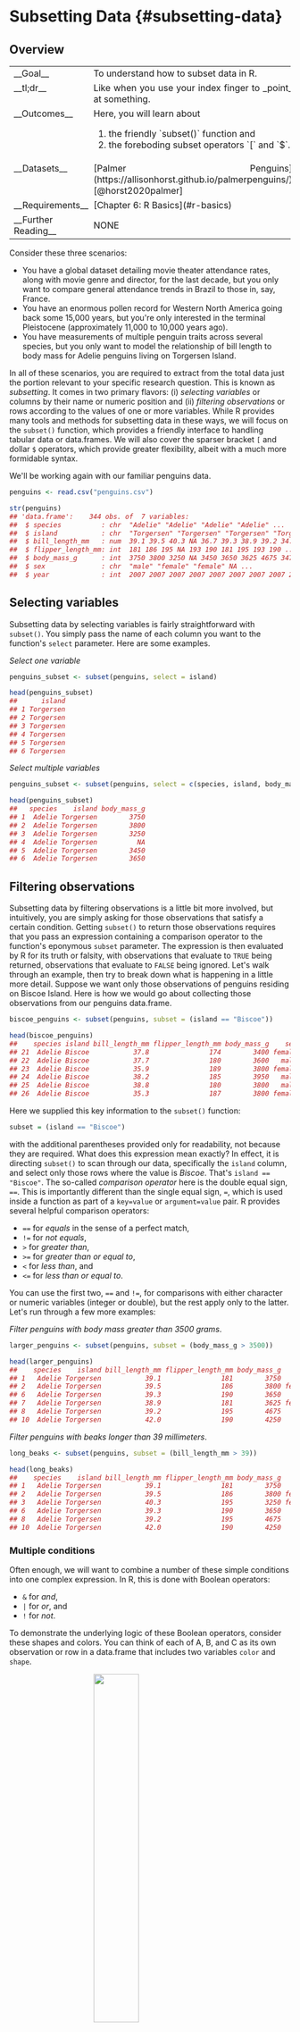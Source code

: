 # Subsetting Data {#subsetting-data}



<!-- include libraries -->



<!-- kableExtra bootstrap css 
https://haozhu233.github.io/kableExtra/bookdown/use-bootstrap-tables-in-gitbooks-epub.html
-->




<!-- knit_hook: collapse and strip white 
this is a Blake hack -->



<!-- knit_hook: collapse and print error red
super hacky, see here: https://stackoverflow.com/a/54985678/7705429
we'll need to be careful to not string four # together anywhere
--->

<script>
$(document).ready(function() {
  window.setTimeout(function() {
    $(".co:contains('####')").css("color", "red");
    var tmp = $(".co:contains('####')").text();
    $(".co:contains('####')").text(tmp.replace("####", "##"));
  }, 15);
});
</script>



<!-- chunk options -->





<!-- miscellaneous -->



<!-- 
make error messages closer to base R 
https://github.com/hadley/adv-r/blob/master/common.R
looks like it doesn't work because R no longer
let's users override s3 methods, so I changed the s3 to "simpleError"
-->









## Overview

<table class="table-intro table table-hover table-striped" style="margin-left: auto; margin-right: auto;">
<tbody>
  <tr>
   <td style="text-align:left;border: 0 solid transparent; padding-right: 0px; vertical-align: top;"> __Goal__ </td>
   <td style="text-align:left;border: 0 solid transparent; padding-left: 9px; text-align: justify; text-justify: inter-word;"> To understand how to subset data in R. </td>
  </tr>
  <tr>
   <td style="text-align:left;border: 0 solid transparent; padding-right: 0px; vertical-align: top;"> __tl;dr__ </td>
   <td style="text-align:left;border: 0 solid transparent; padding-left: 9px; text-align: justify; text-justify: inter-word;"> Like when you use your index finger to _point_ at something. </td>
  </tr>
  <tr>
   <td style="text-align:left;border: 0 solid transparent; padding-right: 0px; vertical-align: top;"> __Outcomes__ </td>
   <td style="text-align:left;border: 0 solid transparent; padding-left: 9px; text-align: justify; text-justify: inter-word;"> Here, you will learn about<br><ol>
<li>the friendly `subset()` function and</li>
<li>the foreboding subset operators `[` and `$`.</li>
</ol> </td>
  </tr>
  <tr>
   <td style="text-align:left;border: 0 solid transparent; padding-right: 0px; vertical-align: top;"> __Datasets__ </td>
   <td style="text-align:left;border: 0 solid transparent; padding-left: 9px; text-align: justify; text-justify: inter-word;"> [Palmer Penguins](https://allisonhorst.github.io/palmerpenguins/) [@horst2020palmer] </td>
  </tr>
  <tr>
   <td style="text-align:left;border: 0 solid transparent; padding-right: 0px; vertical-align: top;"> __Requirements__ </td>
   <td style="text-align:left;border: 0 solid transparent; padding-left: 9px; text-align: justify; text-justify: inter-word;"> [Chapter 6: R Basics](#r-basics) </td>
  </tr>
  <tr>
   <td style="text-align:left;border: 0 solid transparent; padding-right: 0px; vertical-align: top;"> __Further Reading__ </td>
   <td style="text-align:left;border: 0 solid transparent; padding-left: 9px; text-align: justify; text-justify: inter-word;"> NONE </td>
  </tr>
</tbody>
</table>

Consider these three scenarios: 

* You have a global dataset detailing movie theater attendance rates, along with movie genre and director, for the last decade, but you only want to compare general attendance trends in Brazil to those in, say, France.  
* You have an enormous pollen record for Western North America going back some 15,000 years, but you're only interested in the terminal Pleistocene (approximately 11,000 to 10,000 years ago).  
* You have measurements of multiple penguin traits across several species, but you only want to model the relationship of bill length to body mass for Adelie penguins living on Torgersen Island.

In all of these scenarios, you are required to extract from the total data just the portion relevant to your specific research question. This is known as _subsetting_. It comes in two primary flavors: (i) _selecting variables_ or columns by their name or numeric position and (ii) _filtering observations_ or rows according to the values of one or more variables. While R provides many tools and methods for subsetting data in these ways, we will focus on the `subset()` function, which provides a friendly interface to handling tabular data or data.frames. We will also cover the sparser bracket `[` and dollar `$` operators, which provide greater flexibility, albeit with a much more formidable syntax.

We'll be working again with our familiar penguins data.


```r
penguins <- read.csv("penguins.csv")

str(penguins)
## 'data.frame':	344 obs. of  7 variables:
##  $ species          : chr  "Adelie" "Adelie" "Adelie" "Adelie" ...
##  $ island           : chr  "Torgersen" "Torgersen" "Torgersen" "Torgersen" ...
##  $ bill_length_mm   : num  39.1 39.5 40.3 NA 36.7 39.3 38.9 39.2 34.1 42 ...
##  $ flipper_length_mm: int  181 186 195 NA 193 190 181 195 193 190 ...
##  $ body_mass_g      : int  3750 3800 3250 NA 3450 3650 3625 4675 3475 4250 ...
##  $ sex              : chr  "male" "female" "female" NA ...
##  $ year             : int  2007 2007 2007 2007 2007 2007 2007 2007 2007 2007 ...
```


## Selecting variables

Subsetting data by selecting variables is fairly straightforward with `subset()`. You simply pass the name of each column you want to the function's `select` parameter. Here are some examples.  

_Select one variable_  


```r
penguins_subset <- subset(penguins, select = island)

head(penguins_subset)
##      island
## 1 Torgersen
## 2 Torgersen
## 3 Torgersen
## 4 Torgersen
## 5 Torgersen
## 6 Torgersen
```

_Select multiple variables_  


```r
penguins_subset <- subset(penguins, select = c(species, island, body_mass_g))

head(penguins_subset)
##   species    island body_mass_g
## 1  Adelie Torgersen        3750
## 2  Adelie Torgersen        3800
## 3  Adelie Torgersen        3250
## 4  Adelie Torgersen          NA
## 5  Adelie Torgersen        3450
## 6  Adelie Torgersen        3650
```


## Filtering observations

Subsetting data by filtering observations is a little bit more involved, but intuitively, you are simply asking for those observations that satisfy a certain condition. Getting `subset()` to return those observations requires that you pass an expression containing a comparison operator to the function's eponymous `subset` parameter. The expression is then evaluated by R for its truth or falsity, with observations that evaluate to `TRUE` being returned, observations that evaluate to `FALSE` being ignored. Let's walk through an example, then try to break down what is happening in a little more detail. Suppose we want only those observations of penguins residing on Biscoe Island. Here is how we would go about collecting those observations from our penguins data.frame.


```r
biscoe_penguins <- subset(penguins, subset = (island == "Biscoe"))

head(biscoe_penguins)
##    species island bill_length_mm flipper_length_mm body_mass_g    sex year
## 21  Adelie Biscoe           37.8               174        3400 female 2007
## 22  Adelie Biscoe           37.7               180        3600   male 2007
## 23  Adelie Biscoe           35.9               189        3800 female 2007
## 24  Adelie Biscoe           38.2               185        3950   male 2007
## 25  Adelie Biscoe           38.8               180        3800   male 2007
## 26  Adelie Biscoe           35.3               187        3800 female 2007
```

Here we supplied this key information to the `subset()` function: 

```r
subset = (island == "Biscoe")
``` 

with the additional parentheses provided only for readability, not because they are required. What does this expression mean exactly? In effect, it is directing `subset()` to scan through our data, specifically the `island` column, and select only those rows where the value is _Biscoe_. That's `island == "Biscoe"`. The so-called _comparison operator_ here is the double equal sign, `==`. This is importantly different than the single equal sign, `=`, which is used inside a function as part of a `key=value` or `argument=value` pair. R provides several helpful comparison operators:  

* `==` for _equals_ in the sense of a perfect match,  
* `!=` for _not equals_,  
* `>` for _greater than_,  
* `>=` for _greater than or equal to_,  
* `<` for _less than_, and  
* `<=` for _less than or equal to_.  

You can use the first two, `==` and `!=`, for comparisons with either character or numeric variables (integer or double), but the rest apply only to the latter. Let's run through a few more examples:  

_Filter penguins with body mass greater than 3500 grams_.  


```r
larger_penguins <- subset(penguins, subset = (body_mass_g > 3500))

head(larger_penguins)
##    species    island bill_length_mm flipper_length_mm body_mass_g    sex year
## 1   Adelie Torgersen           39.1               181        3750   male 2007
## 2   Adelie Torgersen           39.5               186        3800 female 2007
## 6   Adelie Torgersen           39.3               190        3650   male 2007
## 7   Adelie Torgersen           38.9               181        3625 female 2007
## 8   Adelie Torgersen           39.2               195        4675   male 2007
## 10  Adelie Torgersen           42.0               190        4250   <NA> 2007
```

_Filter penguins with beaks longer than 39 millimeters_.


```r
long_beaks <- subset(penguins, subset = (bill_length_mm > 39))

head(long_beaks)
##    species    island bill_length_mm flipper_length_mm body_mass_g    sex year
## 1   Adelie Torgersen           39.1               181        3750   male 2007
## 2   Adelie Torgersen           39.5               186        3800 female 2007
## 3   Adelie Torgersen           40.3               195        3250 female 2007
## 6   Adelie Torgersen           39.3               190        3650   male 2007
## 8   Adelie Torgersen           39.2               195        4675   male 2007
## 10  Adelie Torgersen           42.0               190        4250   <NA> 2007
```

### Multiple conditions

Often enough, we will want to combine a number of these simple conditions into one complex expression. In R, this is done with Boolean operators:  

* `&` for _and_,  
*  `|` for _or_, and  
* `!` for _not_.  

To demonstrate the underlying logic of these Boolean operators, consider these shapes and colors. You can think of each of A, B, and C as its own observation or row in a data.frame that includes two variables `color` and `shape`.  

<img src="images/booleans_example.png" width="40%" style="display: block; margin: auto;" />

<table class="table" style="width: auto !important; margin-left: auto; margin-right: auto;">
 <thead>
  <tr>
   <th style="text-align:left;"> Boolean </th>
   <th style="text-align:left;"> Subset </th>
   <th style="text-align:left;"> Result </th>
  </tr>
 </thead>
<tbody>
  <tr>
   <td style="text-align:left;"> x </td>
   <td style="text-align:left;"> `color == "yellow"` </td>
   <td style="text-align:left;"> A, B </td>
  </tr>
  <tr>
   <td style="text-align:left;"> y </td>
   <td style="text-align:left;"> `shape == "circle"` </td>
   <td style="text-align:left;"> B, C </td>
  </tr>
  <tr>
   <td style="text-align:left;"> x & y </td>
   <td style="text-align:left;"> `color == "yellow" & shape == "circle"` </td>
   <td style="text-align:left;"> B </td>
  </tr>
  <tr>
   <td style="text-align:left;"> x | y </td>
   <td style="text-align:left;"> `color == "yellow" | shape == "circle"` </td>
   <td style="text-align:left;"> A, B, C </td>
  </tr>
  <tr>
   <td style="text-align:left;"> x & !y </td>
   <td style="text-align:left;"> `color == "yellow" & shape != "circle"` </td>
   <td style="text-align:left;"> A </td>
  </tr>
  <tr>
   <td style="text-align:left;"> !x & y </td>
   <td style="text-align:left;"> `color != "yellow" & shape == "circle"` </td>
   <td style="text-align:left;"> C </td>
  </tr>
  <tr>
   <td style="text-align:left;"> !(x & y) </td>
   <td style="text-align:left;"> `!(color == "yellow" & shape == "circle")` </td>
   <td style="text-align:left;"> A, C </td>
  </tr>
  <tr>
   <td style="text-align:left;"> !(x | y) </td>
   <td style="text-align:left;"> `!(color == "yellow" | shape == "circle")` </td>
   <td style="text-align:left;"> NULL </td>
  </tr>
</tbody>
</table>

<br>

And here is an example with our penguins data.frame, where we ask R to return those observations in which (a) penguins reside on Biscoe Island and (b) their bills are longer than 39 millimeters.  


```r
biscoe_long_beaks <- subset(penguins, 
                            subset = (island == "Biscoe" & bill_length_mm > 39))

head(biscoe_long_beaks)
##    species island bill_length_mm flipper_length_mm body_mass_g    sex year
## 27  Adelie Biscoe           40.6               183        3550   male 2007
## 28  Adelie Biscoe           40.5               187        3200 female 2007
## 30  Adelie Biscoe           40.5               180        3950   male 2007
## 51  Adelie Biscoe           39.6               186        3500 female 2008
## 52  Adelie Biscoe           40.1               188        4300   male 2008
## 54  Adelie Biscoe           42.0               200        4050   male 2008
```


## Filtering and selecting

`subset()` also allows you to filter observations and select rows at the same time.


```r
biscoe_long_beaks <- subset(penguins, 
                            subset = (island == "Biscoe" & bill_length_mm > 39),
                            select = c(species, island, bill_length_mm))

head(biscoe_long_beaks)
##    species island bill_length_mm
## 27  Adelie Biscoe           40.6
## 28  Adelie Biscoe           40.5
## 30  Adelie Biscoe           40.5
## 51  Adelie Biscoe           39.6
## 52  Adelie Biscoe           40.1
## 54  Adelie Biscoe           42.0
```

In this example, we filter observations to include only penguins that (a) reside on Biscoe Island and (b) have a bill length longer than 39 millimeters. We also select only the `species`, `island`, and `bill_length_mm` variables.  


## Formiddable subsetting

Selecting variables and filtering rows can also be done with the bracket `[` operator. This is a less friendly tool in many ways, but it is more flexible, meaning you can subset a data.frame in more ways than you can with the `subset()` function. What is more, understanding it, and especially the concept of an index vector, should help us better understand the use of `subset()` too. So, let's first walk through an example of how to subset a data.frame. Then we'll break down what we're doing in more detail.  

The basic syntax is this:  

```r
dataframe[row, column]
```

where `dataframe` is the name of your dataframe, `row` is an index vector of the filtered observations, and `column` is an index vector of the selected variables. As you see, the closed `[` operator flanks the row and column indexes, which are separated by a comma.  

Here is an actual example with penguins:


```r
# i for index
row_i <- 1:5
col_i <- 1:3

penguins[row_i, col_i]
##   species    island bill_length_mm
## 1  Adelie Torgersen           39.1
## 2  Adelie Torgersen           39.5
## 3  Adelie Torgersen           40.3
## 4  Adelie Torgersen             NA
## 5  Adelie Torgersen           36.7
```

This code filters the first five observations in the penguins data and selects the first three variables. The key to understanding this is to understand the concept of an index vector.


## Index vectors

You should already be familiar with index vectors. That is actually what we were constructing when, for example, we supplied `subset = (bill_length_mm > 39)` to `subset()`. These are known specifically as _logical_ index vectors, for they include `TRUE` and `FALSE` values. The greater _flexibility_ of `[` comes from the fact that you can supply it an index vector defined by any data type, not just logical vectors as `subset()` requires. That said, the three that are most useful (and the three that you will use most often) are:  

- __Integer__, which indexes by _position_,      
- __Character__, which indexes by _name_, and  
- __Logical__, which indexes by _condition_, as you learned above.

Let's walk through some examples of each.


### Integer index

With integer indexing, you select variables and filter rows by their literal numeric position. This is actually what we used in our example just above. The basic idea is to supply the `[` operator with a vector of integers for rows or observations and a vector of integers for columns or variables.  


```r
row_i <- c(2, 4, 6, 8, 10)
col_i <- c(1, 3, 5)

penguins[row_i, col_i]
##    species bill_length_mm body_mass_g
## 2   Adelie           39.5        3800
## 4   Adelie             NA          NA
## 6   Adelie           39.3        3650
## 8   Adelie           39.2        4675
## 10  Adelie           42.0        4250
```

For brevity, we can supply the indexing vectors directly.


```r
penguins[c(2, 4, 6, 8, 10), c(1, 3, 5)]
##    species bill_length_mm body_mass_g
## 2   Adelie           39.5        3800
## 4   Adelie             NA          NA
## 6   Adelie           39.3        3650
## 8   Adelie           39.2        4675
## 10  Adelie           42.0        4250
```

And, this is usually fine if the subsetting you are doing is quite simple. For more complex cases, you should stick to creating the indexing vectors first.  

Because these are numbers, R allows us to perform arithmetic operations on them (like addition and subtraction) to produce new vectors. (Note that the parentheses are not necessary and are only added to increase readability.)


```r
(row_i <- (row_i - 1))
## [1] 1 3 5 7 9
(col_i <- (col_i + 1))
## [1] 2 4 6
penguins[row_i, col_i]
##      island flipper_length_mm    sex
## 1 Torgersen               181   male
## 3 Torgersen               195 female
## 5 Torgersen               193 female
## 7 Torgersen               181 female
## 9 Torgersen               193   <NA>
```

Finally, if we want _everything but_ some value or values, we simply negate the vectors with the dash, `-`.


```r
# remove these specific columns
penguins[row_i, -col_i]
##   species bill_length_mm body_mass_g year
## 1  Adelie           39.1        3750 2007
## 3  Adelie           40.3        3250 2007
## 5  Adelie           36.7        3450 2007
## 7  Adelie           38.9        3625 2007
## 9  Adelie           34.1        3475 2007
```


### Character index

With character indexing, you reference objects by their given name. With data.frames, this is most useful for selecting variables. 


```r
row_i <- 1:5
col_i <- c("species", "island", "body_mass_g")

penguins[row_i, col_i]
##   species    island body_mass_g
## 1  Adelie Torgersen        3750
## 2  Adelie Torgersen        3800
## 3  Adelie Torgersen        3250
## 4  Adelie Torgersen          NA
## 5  Adelie Torgersen        3450
```

If we want to extract a single variable as a vector from a data.frame, we can also use the `$` operator, which does not require you to quote the variable name. Because the `$` operator returns a single vector, we can also do simple indexing on it too.


```r
body_mass_g <- penguins$body_mass_g

body_mass_g[1:5]
## [1] 3750 3800 3250   NA 3450
```


### Logical index

To illustrate what our logical index vectors are doing in `subset()` and `[`, let's look at the first five values of `body_mass_g` from the penguins data and suppose, perhaps, that we want to return only those penguins having a body mass greater than 3500 grams.  


```r
body_mass_g <- c(3750, 3800, 3250, NA, 3450, 3650)

body_mass_g > 3500
## [1]  TRUE  TRUE FALSE    NA FALSE  TRUE
```

As you see, R compares every value in `body_mass_g` to 3500. If the value is greater than 3500, it returns `TRUE`. If it is less than 3500, it returns `FALSE`. And `NA` returns `NA`. In `subset()`, these logical values are then used to decide which observations to filter. As mentioned above, observations or rows in which the comparison evaluates to `TRUE` are returned, those that evaluate to `FALSE` or `NA` are ignored.  

Combining this idea with the use of the `$` operator, we can subset using `[` in this way:


```r
# extract body mass variable as vector
body_mass_g <- penguins$body_mass_g

# construct logical index vector with it
row_i <- (body_mass_g > 3500)

# select variables
col_i <- c("species", "island", "body_mass_g")

# subset penguins
penguins_subset <- penguins[row_i, col_i]

head(penguins_subset)
##    species    island body_mass_g
## 1   Adelie Torgersen        3750
## 2   Adelie Torgersen        3800
## NA    <NA>      <NA>          NA
## 6   Adelie Torgersen        3650
## 7   Adelie Torgersen        3625
## 8   Adelie Torgersen        4675
```

Here, we subset the penguins data by penguins having a body mass greater than 3500 grams and select the variables `species`, `island`, and `body_mass_g`. 

You can also use these in `subset()`. This is especially useful when your filter expression includes a very complex comparison.


```r
# multiple conditions
ind_1 <- (penguins$body_mass_g > 3500)
ind_2 <- (penguins$island == "Biscoe")
ind_3 <- (penguins$bill_length_mm > 50)

# combined with Booleans into one row index
row_i <- (ind_1 & ind_2) | ind_3

# select variables
col_i <- c("species", "island", "body_mass_g")

penguins_subset <- subset(penguins,
                          subset = row_i,
                          filter = col_i)

head(penguins_subset)
##    species island bill_length_mm flipper_length_mm body_mass_g    sex year
## 22  Adelie Biscoe           37.7               180        3600   male 2007
## 23  Adelie Biscoe           35.9               189        3800 female 2007
## 24  Adelie Biscoe           38.2               185        3950   male 2007
## 25  Adelie Biscoe           38.8               180        3800   male 2007
## 26  Adelie Biscoe           35.3               187        3800 female 2007
## 27  Adelie Biscoe           40.6               183        3550   male 2007
```


### Empty index

For completeness, we should also mention that an empty vector will simply return unchanged whatever you are subsetting with it. This is not particularly useful when applied to simple atomic vectors, but it does save some typing when applied to data.frames and other vector types with dimensions. It saves typing by allowing you to leave unspecified the row index to return all rows and column index to return all columns.


```r
col_i <- c("species", "island", "body_mass_g")

# empty space or empty vector for rows
penguins_subset <- penguins[ , col_i]

# does it return all rows?
nrow(penguins_subset) == nrow(penguins)
## [1] TRUE
```


```r
row_i <- 1:10

# empty space or empty vector for columns
penguins_subset <- penguins[row_i, ]

# does it return all columns?
ncol(penguins_subset) == ncol(penguins)
## [1] TRUE
```


## Rules for subsetting tables

While `subset()` always returns a data.frame, filtering rows and subsetting variables with `[` will return a different vector type depending on whether you are subsetting it with one or more rows and/or one or more columns. We can represent these outcomes as a 2x2 contingency matrix, with the value in each cell indicating the resulting vector type:

<div class="figure" style="text-align: center">
<img src="images/subset_table_rules.png" alt="Contingency matrix for subsetting tables." width="35%" />
<p class="caption">(\#fig:unnamed-chunk-26)Contingency matrix for subsetting tables.</p>
</div>


In words, this gives us the following rules:

1. Specifying _a single row and a single column_ will return a scalar (a single value).  
2. Specifying _a single row and multiple columns_ will return a data.frame.
2. Specifying _multiple rows and a single column_ will return a vector (a variable).
2. Specifying _multiple rows and multiple columns_ will return a data.frame.

If you recall that an atomic vector can have only one value, these rules should make sense to you. A column just is a vector with a single set of values, so indexing a single column should return a vector. However, a row cuts across vectors, potentially including multiple data types, so R has a choice to either coerce them all to the same data type and return a vector or keep the data types different and return a smaller data.frame. The latter is the safer alternative, so it makes sense. Same goes for specifying multiple rows and columns. You are, in effect, asking for a smaller data.frame contained within a larger one.   

_Rule 1: single row and single column &#8594; scalar_  


```r
row_i <- 2
col_i <- 3

penguins[row_i, col_i]
## [1] 39.5
```

_Rule 2: single row and multiple columns &#8594; data.frame_  


```r
row_i <- 2
col_i <- 3:5

penguins[row_i, col_i]
##   bill_length_mm flipper_length_mm body_mass_g
## 2           39.5               186        3800
```

_Rule 3: multiple rows and single column &#8594; vector_  


```r
row_i <- 1:5
col_i <- 3

penguins[row_i, col_i]
## [1] 39.1 39.5 40.3   NA 36.7
```

_Rule 4: multiple rows and multiple columns &#8594; data.frame_  


```r
row_i <- 1:5
col_i <- 3:5

penguins[row_i, col_i]
##   bill_length_mm flipper_length_mm body_mass_g
## 1           39.1               181        3750
## 2           39.5               186        3800
## 3           40.3               195        3250
## 4             NA                NA          NA
## 5           36.7               193        3450
```


